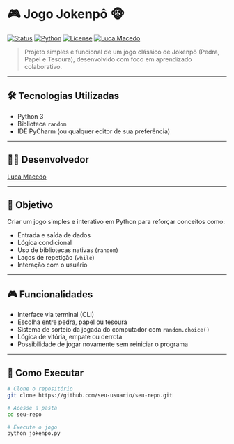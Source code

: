 # 🎮 Jogo Jokenpô 🐵

[![Status](https://img.shields.io/badge/status-em%20desenvolvimento-yellow)]()
[![Python](https://img.shields.io/badge/Python-3.11-blue?logo=python&logoColor=white)]()
[![License](https://img.shields.io/badge/license-MIT-green)]()
[![Luca Macedo](https://img.shields.io/badge/autor-Luca%20Macedo-blue)](https://www.linkedin.com/in/luca-macedo-659124219/)

> Projeto simples e funcional de um jogo clássico de Jokenpô (Pedra, Papel e Tesoura), desenvolvido com foco em aprendizado colaborativo.

---

## 🛠️ Tecnologias Utilizadas

- Python 3
- Biblioteca `random`
- IDE PyCharm (ou qualquer editor de sua preferência)

---

## 👨‍💻 Desenvolvedor

[Luca Macedo](https://www.linkedin.com/in/luca-macedo-659124219/)

---

## 🎯 Objetivo

Criar um jogo simples e interativo em Python para reforçar conceitos como:
- Entrada e saída de dados
- Lógica condicional
- Uso de bibliotecas nativas (`random`)
- Laços de repetição (`while`)
- Interação com o usuário

---

## 🎮 Funcionalidades

- Interface via terminal (CLI)
- Escolha entre pedra, papel ou tesoura
- Sistema de sorteio da jogada do computador com `random.choice()`
- Lógica de vitória, empate ou derrota
- Possibilidade de jogar novamente sem reiniciar o programa

---

## 🚀 Como Executar

```bash
# Clone o repositório
git clone https://github.com/seu-usuario/seu-repo.git

# Acesse a pasta
cd seu-repo

# Execute o jogo
python jokenpo.py
